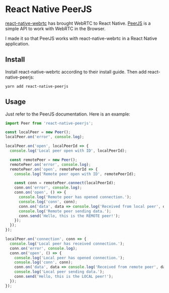 # React Native PeerJS

[react-native-webrtc](https://github.com/react-native-webrtc/react-native-webrtc) has brought WebRTC to React Native. [PeerJS](https://github.com/peers/peerjs) is a simple API to work with WebRTC in the Browser.

I made it so that PeerJS works with react-native-webrtc in a React Native application.

## Install

Install react-native-webrtc according to their install guide. Then add react-native-peerjs:

```
yarn add react-native-peerjs
```

## Usage

Just refer to the PeerJS documentation. Here is an example:

```js
import Peer from 'react-native-peerjs';

const localPeer = new Peer();
localPeer.on('error', console.log);

localPeer.on('open', localPeerId => {
  console.log('Local peer open with ID', localPeerId);

  const remotePeer = new Peer();
  remotePeer.on('error', console.log);
  remotePeer.on('open', remotePeerId => {
    console.log('Remote peer open with ID', remotePeerId);

    const conn = remotePeer.connect(localPeerId);
    conn.on('error', console.log);
    conn.on('open', () => {
      console.log('Remote peer has opened connection.');
      console.log('conn', conn);
      conn.on('data', data => console.log('Received from local peer', data));
      console.log('Remote peer sending data.');
      conn.send('Hello, this is the REMOTE peer!');
    });
  });
});

localPeer.on('connection', conn => {
  console.log('Local peer has received connection.');
  conn.on('error', console.log);
  conn.on('open', () => {
    console.log('Local peer has opened connection.');
    console.log('conn', conn);
    conn.on('data', data => console.log('Received from remote peer', data));
    console.log('Local peer sending data.');
    conn.send('Hello, this is the LOCAL peer!');
  });
});
```

